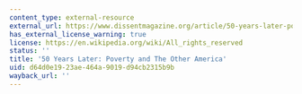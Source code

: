 ```yaml
---
content_type: external-resource
external_url: https://www.dissentmagazine.org/article/50-years-later-poverty-and-the-other-america
has_external_license_warning: true
license: https://en.wikipedia.org/wiki/All_rights_reserved
status: ''
title: '50 Years Later: Poverty and The Other America'
uid: d64d0e19-23ae-464a-9019-d94cb2315b9b
wayback_url: ''
---
```

